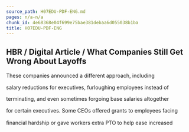 ```yaml
---
source_path: H07EDU-PDF-ENG.md
pages: n/a-n/a
chunk_id: 4e68368e04f699e75bae381debaa6d055038b1ba
title: H07EDU-PDF-ENG
---
```

## HBR / Digital Article / What Companies Still Get Wrong About Layoffs

These companies announced a diﬀerent approach, including

salary reductions for executives, furloughing employees instead of

terminating, and even sometimes forgoing base salaries altogether

for certain executives. Some CEOs oﬀered grants to employees facing

ﬁnancial hardship or gave workers extra PTO to help ease increased
